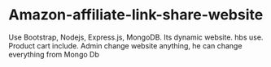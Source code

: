 # Amazon-affiliate-link-share-website
Use Bootstrap, Nodejs, Express.js, MongoDB. Its dynamic website. hbs use. Product cart include. Admin change website anything, he can change everything from Mongo Db 

